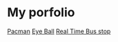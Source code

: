 # My porfolio
<a href="https://dqiu0.github.io/pacman">Pacman</a>
<a href="https://dqiu0.github.io/eyeball">Eye Ball</a>
<a href="https://dqiu0.github.io/busstop">Real Time Bus stop</a>
